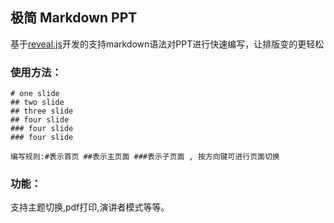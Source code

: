 ## 极简 Markdown PPT

基于[reveal.js](https://github.com/hakimel/reveal.js)开发的支持markdown语法对PPT进行快速编写，让排版变的更轻松

### 使用方法：
```
# one slide
## two slide
## three slide 
## four slide 
### four slide
### four slide

编写规则:#表示首页 ##表示主页面 ###表示子页面 , 按方向键可进行页面切换
```

### 功能：
支持主题切换,pdf打印,演讲者模式等等。
